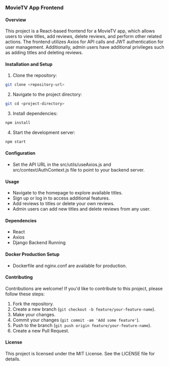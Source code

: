### MovieTV App Frontend

#### Overview

This project is a React-based frontend for a MovieTV app, which allows users to view titles, add reviews, delete reviews, and perform other related actions. The frontend utilizes Axios for API calls and JWT authentication for user management. Additionally, admin users have additional privileges such as adding titles and deleting reviews.

#### Installation and Setup

1. Clone the repository:

```bash
git clone <repository-url>
```

2. Navigate to the project directory:

```bash
git cd <project-directory>
```

3. Install dependencies:

```bash
npm install
```

4. Start the development server:

```bash
npm start
```

#### Configuration

- Set the API URL in the src/utils/useAxios.js and src/context/AuthContext.js file to point to your backend server.

#### Usage

- Navigate to the homepage to explore available titles.
- Sign up or log in to access additional features.
- Add reviews to titles or delete your own reviews.
- Admin users can add new titles and delete reviews from any user.

#### Dependencies

- React
- Axios
- Django Backend Running

#### Docker Production Setup

- Dockerfile and nginx.conf are available for production.

#### Contributing

Contributions are welcome! If you'd like to contribute to this project, please follow these steps:

1. Fork the repository.
2. Create a new branch (`git checkout -b feature/your-feature-name`).
3. Make your changes.
4. Commit your changes (`git commit -am 'Add some feature'`).
5. Push to the branch (`git push origin feature/your-feature-name`).
6. Create a new Pull Request.

#### License

This project is licensed under the MIT License. See the LICENSE file for details.

